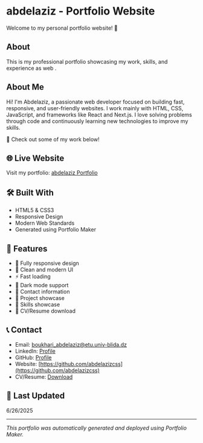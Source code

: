 # abdelaziz - Portfolio Website

Welcome to my personal portfolio website! 🚀

## About

This is my professional portfolio showcasing my work, skills, and experience as web .


## About Me

Hi! I'm Abdelaziz, a passionate web developer focused on building fast, responsive, and user-friendly websites. I work mainly with HTML, CSS, JavaScript, and frameworks like React and Next.js. I love solving problems through code and continuously learning new technologies to improve my skills.

💼 Check out some of my work below!


## 🌐 Live Website

Visit my portfolio: [abdelaziz Portfolio](https://abdelazizcss.github.io/abdelazizcss-portfolio)

## 🛠️ Built With

- HTML5 & CSS3
- Responsive Design
- Modern Web Standards
- Generated using Portfolio Maker

## 📱 Features

- 📱 Fully responsive design
- 🎨 Clean and modern UI
- ⚡ Fast loading
- 🌙 Dark mode support
- 📧 Contact information
- 💼 Project showcase
- 🔧 Skills showcase
- 📄 CV/Resume download

## 📞 Contact

- Email: [boukhari_abdelaziz@etu.univ-blida.dz](mailto:boukhari_abdelaziz@etu.univ-blida.dz)
- LinkedIn: [Profile](https://github.com/abdelazizcss)
- GitHub: [Profile](https://github.com/abdelazizcss)
- Website: [https://github.com/abdelazizcss](https://github.com/abdelazizcss)
- CV/Resume: [Download](blob:http://localhost:3000/e0c52f6b-a769-466a-906d-456d3f7ab49e)

## 🔄 Last Updated

6/26/2025

---

*This portfolio was automatically generated and deployed using Portfolio Maker.*
